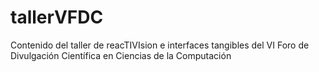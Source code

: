 # tallerVFDC
Contenido del taller de reacTIVIsion e interfaces tangibles del VI Foro de Divulgación Científica en Ciencias de la Computación
